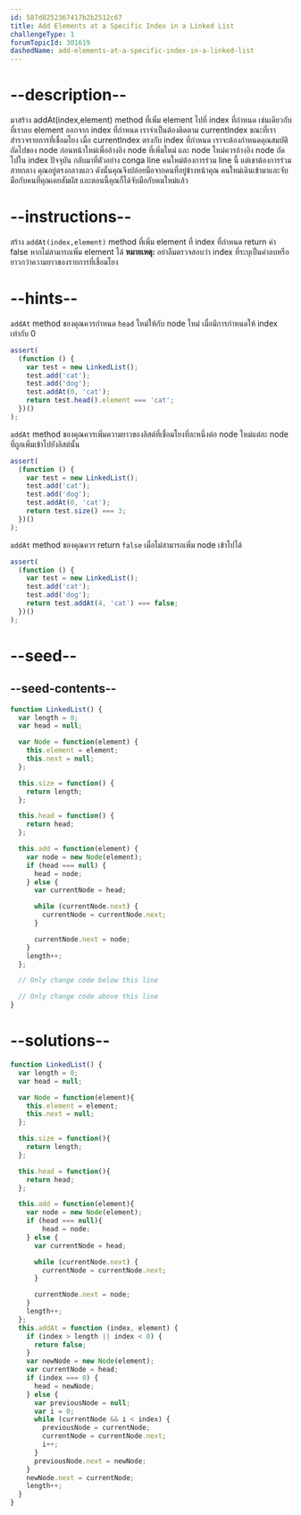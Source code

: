 ```yaml
---
id: 587d8252367417b2b2512c67
title: Add Elements at a Specific Index in a Linked List
challengeType: 1
forumTopicId: 301619
dashedName: add-elements-at-a-specific-index-in-a-linked-list
---
```


# --description--

มาสร้าง addAt(index,element) method ที่เพิ่ม element ไปที่ index ที่กำหนด เช่นเดียวกับที่เราลบ element ออกจาก index ที่กำหนด เราจำเป็นต้องติดตาม currentIndex ขณะที่เราสำรวจรายการที่เชื่อมโยง เมื่อ currentIndex ตรงกับ index ที่กำหนด เราจะต้องกำหนดคุณสมบัติถัดไปของ node ก่อนหน้าใหม่เพื่ออ้างอิง node ที่เพิ่มใหม่ และ node ใหม่ควรอ้างอิง node ถัดไปใน index ปัจจุบัน กลับมาที่ตัวอย่าง conga line คนใหม่ต้องการร่วม line นี้ แต่เขาต้องการร่วมสายกลาง คุณอยู่ตรงกลางแถว ดังนั้นคุณจึงปล่อยมือจากคนที่อยู่ข้างหน้าคุณ คนใหม่เดินเข้ามาและจับมือกับคนที่คุณเคยสัมผัส และตอนนี้คุณก็ได้จับมือกับคนใหม่แล้ว

# --instructions--

สร้าง `addAt(index,element)` method ที่เพิ่ม element ที่ index ที่กำหนด return ค่า false หากไม่สามารถเพิ่ม element ได้ **หมายเหตุ:** อย่าลืมตรวจสอบว่า index ที่ระบุเป็นค่าลบหรือยาวกว่าความยาวของรายการที่เชื่อมโยง

# --hints--

`addAt` method ของคุณควรกำหนด `head` ใหม่ให้กับ node ใหม่ เมื่อมีการกำหนดให้ index เท่ากับ 0

```js
assert(
  (function () {
    var test = new LinkedList();
    test.add('cat');
    test.add('dog');
    test.addAt(0, 'cat');
    return test.head().element === 'cat';
  })()
);
```

`addAt` method ของคุณควรเพิ่มความยาวของลิสต์ที่เชื่อมโยงที่ละหนึ่งต่อ node ใหม่แต่ละ node ที่ถูกเพิ่มเข้าไปยังลิสต์นั้น

```js
assert(
  (function () {
    var test = new LinkedList();
    test.add('cat');
    test.add('dog');
    test.addAt(0, 'cat');
    return test.size() === 3;
  })()
);
```

`addAt` method ของคุณควร return `false` เมื่อไม่สามารถเพิ่ม node เข้าไปได้

```js
assert(
  (function () {
    var test = new LinkedList();
    test.add('cat');
    test.add('dog');
    return test.addAt(4, 'cat') === false;
  })()
);
```

# --seed--

## --seed-contents--

```js
function LinkedList() {
  var length = 0;
  var head = null;

  var Node = function(element) {
    this.element = element;
    this.next = null;
  };

  this.size = function() {
    return length;
  };

  this.head = function() {
    return head;
  };

  this.add = function(element) {
    var node = new Node(element);
    if (head === null) {
      head = node;
    } else {
      var currentNode = head;

      while (currentNode.next) {
        currentNode = currentNode.next;
      }

      currentNode.next = node;
    }
    length++;
  };

  // Only change code below this line

  // Only change code above this line
}
```

# --solutions--

```js
function LinkedList() {
  var length = 0;
  var head = null;

  var Node = function(element){
    this.element = element;
    this.next = null;
  };

  this.size = function(){
    return length;
  };

  this.head = function(){
    return head;
  };

  this.add = function(element){
    var node = new Node(element);
    if (head === null){
        head = node;
    } else {
      var currentNode = head;

      while (currentNode.next) {
        currentNode = currentNode.next;
      }

      currentNode.next = node;
    }
    length++;
  };
  this.addAt = function (index, element) {
    if (index > length || index < 0) {
      return false;
    }
    var newNode = new Node(element);
    var currentNode = head;
    if (index === 0) {
      head = newNode;
    } else {
      var previousNode = null;
      var i = 0;
      while (currentNode && i < index) {
        previousNode = currentNode;
        currentNode = currentNode.next;
        i++;
      }
      previousNode.next = newNode;
    }
    newNode.next = currentNode;
    length++;
  }
}
```
